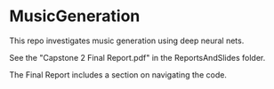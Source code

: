 # MusicGeneration
This repo investigates music generation using deep neural nets.

See the "Capstone 2 Final Report.pdf" in the ReportsAndSlides folder.

The Final Report includes a section on navigating the code.
